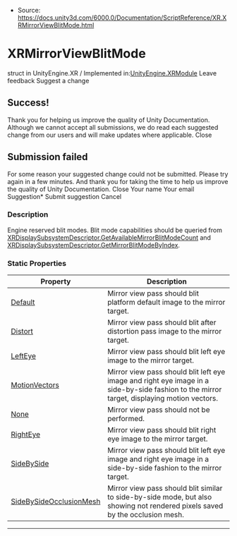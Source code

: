 * Source: https://docs.unity3d.com/6000.0/Documentation/ScriptReference/XR.XRMirrorViewBlitMode.html

# XRMirrorViewBlitMode
struct in UnityEngine.XR
/
Implemented in:[UnityEngine.XRModule](https://docs.unity3d.com/6000.0/Documentation/ScriptReference/UnityEngine.XRModule.html)
Leave feedback
Suggest a change
## Success!
Thank you for helping us improve the quality of Unity Documentation. Although we cannot accept all submissions, we do read each suggested change from our users and will make updates where applicable.
Close
## Submission failed
For some reason your suggested change could not be submitted. Please <a>try again</a> in a few minutes. And thank you for taking the time to help us improve the quality of Unity Documentation.
Close
Your name Your email Suggestion* Submit suggestion
Cancel
### Description
Engine reserved blit modes. Blit mode capabilities should be queried from [XRDisplaySubsystemDescriptor.GetAvailableMirrorBlitModeCount](https://docs.unity3d.com/6000.0/Documentation/ScriptReference/XR.XRDisplaySubsystemDescriptor.GetAvailableMirrorBlitModeCount.html) and [XRDisplaySubsystemDescriptor.GetMirrorBlitModeByIndex](https://docs.unity3d.com/6000.0/Documentation/ScriptReference/XR.XRDisplaySubsystemDescriptor.GetMirrorBlitModeByIndex.html).
### Static Properties
Property | Description  
---|---  
[Default](https://docs.unity3d.com/6000.0/Documentation/ScriptReference/XR.XRMirrorViewBlitMode.Default.html) | Mirror view pass should blit platform default image to the mirror target.  
[Distort](https://docs.unity3d.com/6000.0/Documentation/ScriptReference/XR.XRMirrorViewBlitMode.Distort.html) | Mirror view pass should blit after distortion pass image to the mirror target.  
[LeftEye](https://docs.unity3d.com/6000.0/Documentation/ScriptReference/XR.XRMirrorViewBlitMode.LeftEye.html) | Mirror view pass should blit left eye image to the mirror target.  
[MotionVectors](https://docs.unity3d.com/6000.0/Documentation/ScriptReference/XR.XRMirrorViewBlitMode.MotionVectors.html) | Mirror view pass should blit left eye image and right eye image in a side-by-side fashion to the mirror target, displaying motion vectors.  
[None](https://docs.unity3d.com/6000.0/Documentation/ScriptReference/XR.XRMirrorViewBlitMode.None.html) | Mirror view pass should not be performed.  
[RightEye](https://docs.unity3d.com/6000.0/Documentation/ScriptReference/XR.XRMirrorViewBlitMode.RightEye.html) | Mirror view pass should blit right eye image to the mirror target.  
[SideBySide](https://docs.unity3d.com/6000.0/Documentation/ScriptReference/XR.XRMirrorViewBlitMode.SideBySide.html) | Mirror view pass should blit left eye image and right eye image in a side-by-side fashion to the mirror target.  
[SideBySideOcclusionMesh](https://docs.unity3d.com/6000.0/Documentation/ScriptReference/XR.XRMirrorViewBlitMode.SideBySideOcclusionMesh.html) | Mirror view pass should blit similar to side-by-side mode, but also showing not rendered pixels saved by the occlusion mesh.  
* * *
